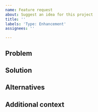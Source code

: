 ```yaml
---
name: Feature request
about: Suggest an idea for this project
title: ''
labels: 'Type: Enhancement'
assignees: ''

---
```


## Problem
<!--
A clear and concise description of what the problem is. Ex. I'm always frustrated when [...]
-->

## Solution
<!--
A clear and concise description of what you want to happen.
Things to consider:
- backward compatibility
- ease of use of the API (https://rust-lang.github.io/api-guidelines/)
- consistency with the rest of the crate
-->

## Alternatives
<!--
A clear and concise description of any alternative solutions or features you've considered.
-->

## Additional context
<!--
Add any other context or screenshots about the feature request here.
-->